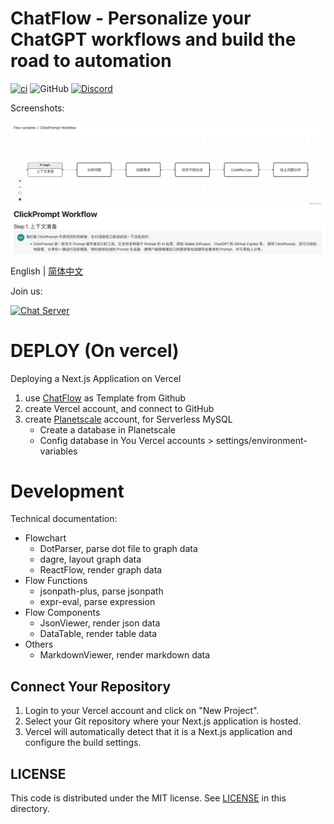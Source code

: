 # ChatFlow - Personalize your ChatGPT workflows and build the road to automation

[![ci](https://github.com/prompt-engineering/chat-flow/actions/workflows/ci.yaml/badge.svg)](https://github.com/prompt-engineering/chat-flow/actions/workflows/ci.yaml)
![GitHub](https://img.shields.io/github/license/prompt-engineering/chat-flow)
[![Discord](https://img.shields.io/discord/1082563233593966612)](https://discord.gg/FSWXq4DmEj)

Screenshots:

![](docs/screenshot.jpeg)

English | [简体中文](./README.zh-CN.md)

Join us:

[![Chat Server](https://img.shields.io/badge/chat-discord-7289da.svg)](https://discord.gg/FSWXq4DmEj)

# DEPLOY (On vercel)

Deploying a Next.js Application on Vercel

1. use [ChatFlow](https://github.com/prompt-engineering/chat-flow) as Template from Github
2. create Vercel account, and connect to GitHub
3. create [Planetscale](https://app.planetscale.com) account, for Serverless MySQL
   - Create a database in Planetscale
   - Config database in You Vercel accounts > settings/environment-variables

# Development

Technical documentation:

- Flowchart
  - DotParser, parse dot file to graph data
  - dagre, layout graph data
  - ReactFlow, render graph data
- Flow Functions
  - jsonpath-plus, parse jsonpath
  - expr-eval, parse expression
- Flow Components
  - JsonViewer, render json data
  - DataTable, render table data
- Others
  - MarkdownViewer, render markdown data

## Connect Your Repository

1. Login to your Vercel account and click on "New Project".
2. Select your Git repository where your Next.js application is hosted.
3. Vercel will automatically detect that it is a Next.js application and configure the build settings.

## LICENSE

This code is distributed under the MIT license. See [LICENSE](./LICENSE) in this directory.

